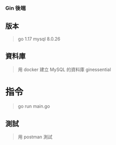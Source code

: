 ### Gin 後端

## 版本
> go 1.17  mysql 8.0.26

## 資料庫
> 用 docker 建立 MySQL 的資料庫 ginessential

# 指令
> go run main.go

## 測試
> 用 postman 測試
